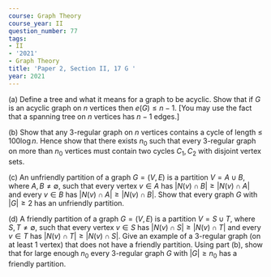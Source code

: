 ```yaml
---
course: Graph Theory
course_year: II
question_number: 77
tags:
- II
- '2021'
- Graph Theory
title: 'Paper 2, Section II, 17 G '
year: 2021
---
```




(a) Define a tree and what it means for a graph to be acyclic. Show that if $G$ is an acyclic graph on $n$ vertices then $e(G) \leqslant n-1$. [You may use the fact that a spanning tree on $n$ vertices has $n-1$ edges.]

(b) Show that any 3-regular graph on $n$ vertices contains a cycle of length $\leqslant$ $100 \log n$. Hence show that there exists $n_{0}$ such that every 3-regular graph on more than $n_{0}$ vertices must contain two cycles $C_{1}, C_{2}$ with disjoint vertex sets.

(c) An unfriendly partition of a graph $G=(V, E)$ is a partition $V=A \cup B$, where $A, B \neq \emptyset$, such that every vertex $v \in A$ has $|N(v) \cap B| \geqslant|N(v) \cap A|$ and every $v \in B$ has $|N(v) \cap A| \geqslant|N(v) \cap B|$. Show that every graph $G$ with $|G| \geqslant 2$ has an unfriendly partition.

(d) A friendly partition of a graph $G=(V, E)$ is a partition $V=S \cup T$, where $S, T \neq \emptyset$, such that every vertex $v \in S$ has $|N(v) \cap S| \geqslant|N(v) \cap T|$ and every $v \in T$ has $|N(v) \cap T| \geqslant|N(v) \cap S|$. Give an example of a 3-regular graph (on at least 1 vertex) that does not have a friendly partition. Using part (b), show that for large enough $n_{0}$ every 3-regular graph $G$ with $|G| \geqslant n_{0}$ has a friendly partition.